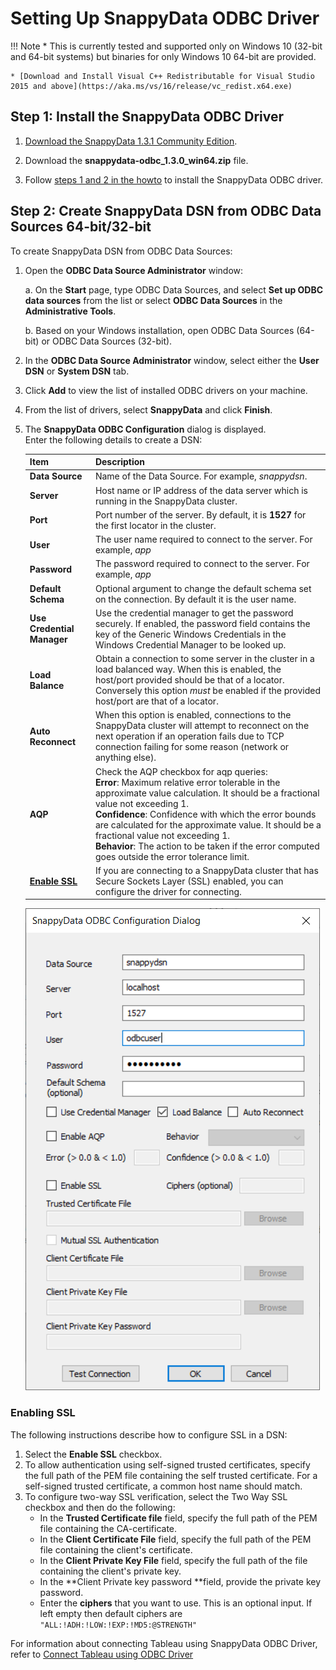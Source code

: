 # Setting Up SnappyData ODBC Driver

!!! Note
	* This is currently tested and supported only on Windows 10 (32-bit and 64-bit systems) but binaries for only Windows 10 64-bit are provided.

    * [Download and Install Visual C++ Redistributable for Visual Studio 2015 and above](https://aka.ms/vs/16/release/vc_redist.x64.exe)

## Step 1: Install the SnappyData ODBC Driver

1. [Download the SnappyData 1.3.1 Community Edition](install/index.md#download-snappydata).

2. Download the **snappydata-odbc_1.3.0_win64.zip** file.

3. Follow [steps 1 and 2 in the howto](howto/connect_using_odbc_driver.md) to install the SnappyData ODBC driver.

## Step 2: Create SnappyData DSN from ODBC Data Sources 64-bit/32-bit

To create SnappyData DSN from ODBC Data Sources:

1. Open the **ODBC Data Source Administrator** window:

    a. On the **Start** page, type ODBC Data Sources, and select **Set up ODBC data sources** from the list or select **ODBC Data Sources** in the **Administrative Tools**.

    b.  Based on your Windows installation, open ODBC Data Sources (64-bit) or ODBC Data Sources (32-bit).

2. In the **ODBC Data Source Administrator** window, select either the **User DSN** or **System DSN** tab.

3. Click **Add** to view the list of installed ODBC drivers on your machine.

4. From the list of drivers, select **SnappyData** and click **Finish**.

5. The **SnappyData ODBC Configuration** dialog is displayed. </br>Enter the following details to create a DSN:

    | Item  | Description |
    |-------|-------------|
    | **Data Source**    | Name of the Data Source. For example, *snappydsn*. |
    | **Server**         | Host name or IP address of the data server which is running in the SnappyData cluster. |
    | **Port**           | Port number of the server. By default, it is **1527** for the first locator in the cluster. |
    | **User**           | The user name required to connect to the server. For example, _app_ |
    | **Password**       | The password required to connect to the server. For example, _app_ |
    | **Default Schema** | Optional argument to change the default schema set on the connection. By default it is the user name. |
    | **Use Credential Manager** | Use the credential manager to get the password securely. If enabled, the password field contains the key of the Generic Windows Credentials in the Windows Credential Manager to be looked up. |
    | **Load Balance**   | Obtain a connection to some server in the cluster in a load balanced way. When this is enabled, the host/port provided should be that of a locator. Conversely this option *must* be enabled if the provided host/port are that of a locator. |
    | **Auto Reconnect** | When this option is enabled, connections to the SnappyData cluster will attempt to reconnect on the next operation if an operation fails due to TCP connection failing for some reason (network or anything else). |
    | **AQP**            | Check the AQP checkbox for aqp queries:</br> **Error**: Maximum relative error tolerable in the approximate value calculation. It should be a fractional value not exceeding 1.</br> **Confidence**: Confidence with which the error bounds are calculated for the approximate value. It should be a fractional value not exceeding 1. </br>**Behavior**: The action to be taken if the error computed goes outside the error tolerance limit. |
    | [**Enable SSL**](#enabssl) | If you are connecting to a SnappyData cluster that has Secure Sockets Layer (SSL) enabled, you can configure the driver for connecting. |

    ![ODBC DSN UI](./Images/odbc_dsnUI.png)


<a id="enabssl"></a>
### Enabling SSL
The following instructions describe how to configure SSL in a DSN:

1.	Select the **Enable SSL** checkbox.
2.	To allow authentication using self-signed trusted certificates, specify the full path of the PEM file containing the self trusted certificate. For a self-signed trusted certificate, a common host name should match.
3.	To configure two-way SSL verification, select the Two Way SSL checkbox and then do the following:
	*	In the **Trusted Certificate file** field, specify the full path of the PEM file containing the CA-certificate.
	*	In the **Client Certificate File** field, specify the full path of the PEM file containing the client's certificate.
	*	In the **Client Private Key File** field, specify the full path of the file containing the client's private key.
	*	In the **Client Private key password **field, provide the private key password.
	*	Enter the **ciphers** that you want to use. This is an optional input. If left empty then default ciphers are `"ALL:!ADH:!LOW:!EXP:!MD5:@STRENGTH"`

For information about connecting Tableau using SnappyData ODBC Driver, refer to [Connect Tableau using ODBC Driver](./howto/tableauconnect.md#odbcdritab)
